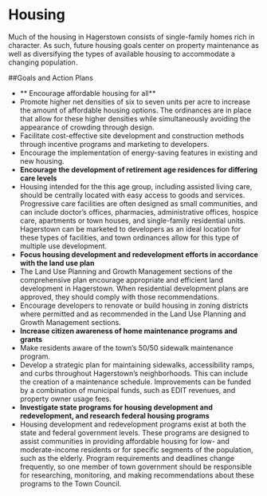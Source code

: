 # Housing

Much of the housing in Hagerstown consists of single-family homes rich in character.  As such, future housing goals center on property maintenance as well as diversifying the types of available housing to accommodate a changing population.  

##Goals and Action Plans
-	** Encourage affordable housing for all**
  -	Promote higher net densities of six to seven units per acre to increase the amount of affordable housing options.  The ordinances are in place that allow for these higher densities while simultaneously avoiding the appearance of crowding through design.
  -	Facilitate cost-effective site development and construction methods through incentive programs and marketing to developers. 
  -	Encourage the implementation of energy-saving features in existing and new housing.
-	**Encourage the development of retirement age residences for differing care levels**
  -	Housing intended for the this age group, including assisted living care, should be centrally located with easy access to goods and services.  Progressive care facilities are often designed as small communities, and can include doctor’s offices, pharmacies, administrative offices, hospice care, apartments or town houses, and single-family residential units.  Hagerstown can be marketed to developers as an ideal location for these types of facilities, and town ordinances allow for this type of multiple use development.
-	**Focus housing development and redevelopment efforts in accordance with the land use plan**
  -	The Land Use Planning and Growth Management sections of the comprehensive plan encourage appropriate and efficient land development in Hagerstown. When residential development plans are approved, they should comply with those recommendations. 
  -	Encourage developers to renovate or build housing in zoning districts where permitted and as recommended in the Land Use Planning and Growth Management sections.
-	**Increase citizen awareness of home maintenance programs and grants**
  -	Make residents aware of the town’s 50/50 sidewalk maintenance program.
  -	Develop a strategic plan for maintaining sidewalks, accessibility ramps, and curbs throughout Hagerstown’s neighborhoods.  This can include the creation of a maintenance schedule. Improvements can be funded by a combination of municipal funds, such as EDIT revenues, and property owner usage fees.
-	**Investigate state programs for housing development and redevelopment, and research federal housing programs**
  -	Housing development and redevelopment programs exist at both the state and federal government levels.  These programs are designed to assist communities in providing affordable housing for low- and moderate-income residents or for specific segments of the population, such as the elderly. Program requirements and deadlines change frequently, so one member of town government should be responsible for researching, monitoring, and making recommendations about these programs to the Town Council. 
